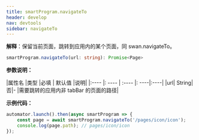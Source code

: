 ```yaml
---
title: smartProgram.navigateTo
header: develop
nav: devtools
sidebar: navigateTo
---
```


**解释**：保留当前页面，跳转到应用内的某个页面，同 swan.navigateTo。

```ts
smartProgram.navigateTo(url: string): Promise<Page>
```

**参数说明：**

|属性名 |类型  |必填 | 默认值 |说明|
|:---- |: ---- | :---- |: ----|:----|
|url| String|否|- |需要跳转的应用内非 tabBar 的页面的路径|

**示例代码：**

```js
automator.launch().then(async smartProgram => {
    const page = await smartProgram.navigateTo('/pages/icon/icon');
    console.log(page.path); // pages/icon/icon
});
```

